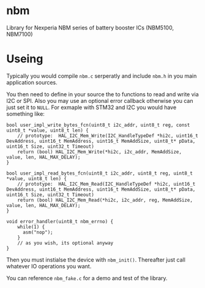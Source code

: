 # nbm
Library for Nexperia NBM series of battery booster ICs (NBM5100, NBM7100)

# Useing
Typically you would compile `nbm.c` serperatly and include `nbm.h` in you main application sources.

You then need to define in your source the to functions to read and write via I2C or SPI. Also you may use an optional error callback otherwise you  can just set it to `NULL`. For exmaple with STM32 and I2C you would have something like:

    bool user_impl_write_bytes_fcn(uint8_t i2c_addr, uint8_t reg, const uint8_t *value, uint8_t len) {
        // prototype:  HAL_I2C_Mem_Write(I2C_HandleTypeDef *hi2c, uint16_t DevAddress, uint16_t MemAddress, uint16_t MemAddSize, uint8_t* pData, uint16_t Size, uint32_t Timeout) 	
        return (bool) HAL_I2C_Mem_Write(*hi2c, i2c_addr, MemAddSize, value, len, HAL_MAX_DELAY);
    }
    
    bool user_impl_read_bytes_fcn(uint8_t i2c_addr, uint8_t reg, uint8_t *value, uint8_t len) {
        // prototype:  HAL_I2C_Mem_Read(I2C_HandleTypeDef *hi2c, uint16_t DevAddress, uint16_t MemAddress, uint16_t MemAddSize, uint8_t* pData, uint16_t Size, uint32_t Timeout) 	
        return (bool) HAL_I2C_Mem_Read(*hi2c, i2c_addr, reg, MemAddSize, value, len, HAL_MAX_DELAY);
    }
    
    void error_handler(uint8_t nbm_errno) {
        while(1) {
          asm("nop");
        }
        // as you wish, its optional anyway
    }

Then you must instialse the device with `nbm_init()`. Thereafter just call whatever IO operations you want. 

You can reference `nbm_fake.c` for a demo and test of the library.
